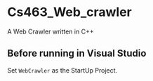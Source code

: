 # Cs463_Web_crawler
A Web Crawler written in C++

## Before running in Visual Studio
Set `WebCrawler` as the StartUp Project.
